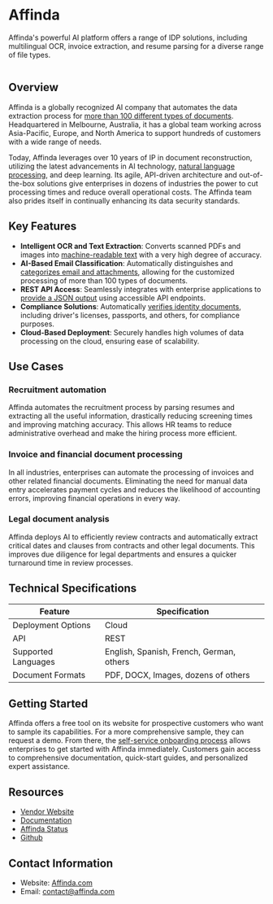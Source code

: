 # Affinda

Affinda's powerful AI platform offers a range of IDP solutions, including multilingual OCR, invoice extraction, and resume parsing for a diverse range of file types.

![]()

## Overview

Affinda is a globally recognized AI company that automates the data extraction process for [more than 100 different types of documents](https://www.affinda.com/use-cases). Headquartered in Melbourne, Australia, it has a global team working across Asia-Pacific, Europe, and North America to support hundreds of customers with a wide range of needs.

Today, Affinda leverages over 10 years of IP in document reconstruction, utilizing the latest advancements in AI technology, [natural language processing](https://idp-software.com/capabilities/natural-language-processing/), and deep learning. Its agile, API-driven architecture and out-of-the-box solutions give enterprises in dozens of industries the power to cut processing times and reduce overall operational costs. The Affinda team also prides itself in continually enhancing its data security standards.

## Key Features

- **Intelligent OCR and Text Extraction**: Converts scanned PDFs and images into [machine-readable text](https://docs.affinda.com/docs/ocr-text-extraction) with a very high degree of accuracy.
- **AI-Based Email Classification**: Automatically distinguishes and [categorizes email and attachments](https://www.affinda.com/use-cases/email-classification-and-routing), allowing for the customized processing of more than 100 types of documents.
- **REST API Access**: Seamlessly integrates with enterprise applications to [provide a JSON output](https://docs.affinda.com/reference/quick-start) using accessible API endpoints.
- **Compliance Solutions**: Automatically [verifies identity documents](https://www.affinda.com/solutions/compliance), including driver's licenses, passports, and others, for compliance purposes.
- **Cloud-Based Deployment**: Securely handles high volumes of data processing on the cloud, ensuring ease of scalability.

## Use Cases

### Recruitment automation

Affinda automates the recruitment process by parsing resumes and extracting all the useful information, drastically reducing screening times and improving matching accuracy. This allows HR teams to reduce administrative overhead and make the hiring process more efficient.

### Invoice and financial document processing

In all industries, enterprises can automate the processing of invoices and other related financial documents. Eliminating the need for manual data entry accelerates payment cycles and reduces the likelihood of accounting errors, improving financial operations in every way.

### Legal document analysis

Affinda deploys AI to efficiently review contracts and automatically extract critical dates and clauses from contracts and other legal documents. This improves due diligence for legal departments and ensures a quicker turnaround time in review processes.

## Technical Specifications

| **Feature**            | **Specification**                                           |
|------------------------|-------------------------------------------------------------|
| Deployment Options     | Cloud                                                       |
| API                    | REST                                                        |
| Supported Languages    | English, Spanish, French, German, others                    |
| Document Formats       | PDF, DOCX, Images, dozens of others                         |

## Getting Started

Affinda offers a free tool on its website for prospective customers who want to sample its capabilities. For a more comprehensive sample, they can request a demo. From there, the [self-service onboarding process](https://www.youtube.com/watch?v=z48aMryuPWc) allows enterprises to get started with Affinda immediately. Customers gain access to comprehensive documentation, quick-start guides, and personalized expert assistance.

## Resources

- [Vendor Website](https://affinda.com)
- [Documentation](https://docs.affinda.com/reference/quick-start)
- [Affinda Status](https://status.affinda.com/)
- [Github](https://github.com/affinda)

## Contact Information

- Website: [Affinda.com](https://affinda.com)
- Email: contact@affinda.com
